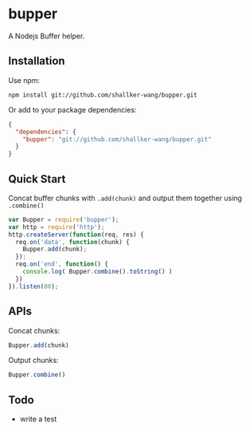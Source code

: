 bupper
==========

A Nodejs Buffer helper.

## Installation
Use npm:
```shell
npm install git://github.com/shallker-wang/bupper.git
```

Or add to your package dependencies:
```json
{
  "dependencies": {
    "bupper": "git://github.com/shallker-wang/bupper.git"
  }
}
```

## Quick Start
Concat buffer chunks with `.add(chunk)` and output them together using `.combine()`
```javascript
var Bupper = require('bupper');
var http = require('http');
http.createServer(function(req, res) {
  req.on('data', function(chunk) {
    Bupper.add(chunk);
  });
  req.on('end', function() {
    console.log( Bupper.combine().toString() )
  })
}).listen(80);
```

## APIs
Concat chunks:
```javascript
Bupper.add(chunk)
```

Output chunks:
```javascript
Bupper.combine()
```

## Todo
* write a test
